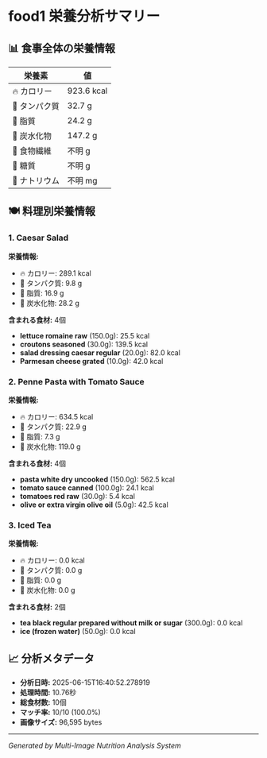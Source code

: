 # food1 栄養分析サマリー

## 📊 食事全体の栄養情報

| 栄養素 | 値 |
|--------|-----|
| 🔥 カロリー | 923.6 kcal |
| 🥩 タンパク質 | 32.7 g |
| 🧈 脂質 | 24.2 g |
| 🍞 炭水化物 | 147.2 g |
| 🌾 食物繊維 | 不明 g |
| 🍯 糖質 | 不明 g |
| 🧂 ナトリウム | 不明 mg |

## 🍽️ 料理別栄養情報

### 1. Caesar Salad

**栄養情報:**
- 🔥 カロリー: 289.1 kcal
- 🥩 タンパク質: 9.8 g
- 🧈 脂質: 16.9 g
- 🍞 炭水化物: 28.2 g

**含まれる食材:** 4個

- **lettuce romaine raw** (150.0g): 25.5 kcal
- **croutons seasoned** (30.0g): 139.5 kcal
- **salad dressing caesar regular** (20.0g): 82.0 kcal
- **Parmesan cheese grated** (10.0g): 42.0 kcal

### 2. Penne Pasta with Tomato Sauce

**栄養情報:**
- 🔥 カロリー: 634.5 kcal
- 🥩 タンパク質: 22.9 g
- 🧈 脂質: 7.3 g
- 🍞 炭水化物: 119.0 g

**含まれる食材:** 4個

- **pasta white dry uncooked** (150.0g): 562.5 kcal
- **tomato sauce canned** (100.0g): 24.1 kcal
- **tomatoes red raw** (30.0g): 5.4 kcal
- **olive or extra virgin olive oil** (5.0g): 42.5 kcal

### 3. Iced Tea

**栄養情報:**
- 🔥 カロリー: 0.0 kcal
- 🥩 タンパク質: 0.0 g
- 🧈 脂質: 0.0 g
- 🍞 炭水化物: 0.0 g

**含まれる食材:** 2個

- **tea black regular prepared without milk or sugar** (300.0g): 0.0 kcal
- **ice (frozen water)** (50.0g): 0.0 kcal

## 📈 分析メタデータ

- **分析日時:** 2025-06-15T16:40:52.278919
- **処理時間:** 10.76秒
- **総食材数:** 10個
- **マッチ率:** 10/10 (100.0%)
- **画像サイズ:** 96,595 bytes

---
*Generated by Multi-Image Nutrition Analysis System*
